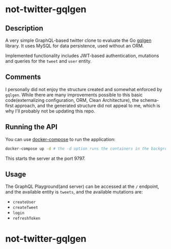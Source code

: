 
# not-twitter-gqlgen

## Description

A very simple GraphQL-based twitter clone to evaluate the Go [gqlgen](https://github.com/99designs/gqlgen) library. It uses MySQL for data persistence, used without an ORM.

Implemented functionality includes JWT-based authentication, mutations and queries for the `tweet` and `user` entity.

## Comments

I personally did not enjoy the structure created and somewhat enforced by `gqlgen`. While there are many improvements possible to this basic code(externalizing configuration, ORM, Clean Architecture), the schema-first approach, and the generated structure did not appeal to me, which is why I'll probably not be updating this repo.

## Running the API

You can use [docker-compose](https://docs.docker.com/compose/) to run the application:
```bash
docker-compose up -d # the -d option runs the containers in the background
```

This starts the server at the port 9797.


## Usage

The GraphQL Playground(and server) can be accessed at the `/` endpoint, and the available entity is `tweets`, and the available mutations are:

- `createUser`
- `createTweet`
- `login`
- `refreshToken`


# not-twitter-gqlgen
